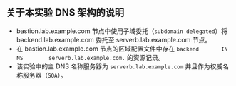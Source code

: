 ## 关于本实验 DNS 架构的说明

- bastion.lab.example.com 节点中使用子域委托（`subdomain delegated`）将 backend.lab.example.com 委托至 serverb.lab.example.com 节点。
- 在 bastion.lab.example.com 节点的区域配置文件中存在 `backend       IN  NS        serverb.lab.example.com.` 的资源记录。
- 该实验中的主 DNS 名称服务器为 `serverb.lab.example.com` 并且作为权威名称服务器（`SOA`）。
